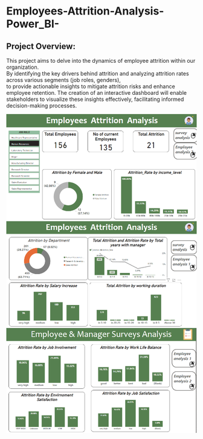# Employees-Attrition-Analysis-Power_BI-
## Project Overview:
This project aims to delve into the dynamics of employee attrition within our organization.   
By identifying the key drivers behind attrition and analyzing attrition rates across various segments (job roles, genders),  
to provide actionable insights to mitigate attrition risks and enhance employee retention. The creation of an interactive dashboard will enable stakeholders to visualize these insights effectively, facilitating informed decision-making processes.




![login](https://github.com/shoroukabdelraouf/Employees-Attrition-Analysis-Power_BI-/blob/aadb5591069d8cfc1acf80264ffdbc315ac5b3fc/Requirments/Employees%20Attrition.png)
![login](https://github.com/shoroukabdelraouf/Employees-Attrition-Analysis-Power_BI-/blob/8ccc6e9c3f1c91c836d11ce9fe373c1e3418a293/Requirments/Employees%20Attrition%202.png)
![login](https://github.com/shoroukabdelraouf/Employees-Attrition-Analysis-Power_BI-/blob/d2fb414e8f0961ffac1b3c0694b43d6ff51758be/Requirments/Employees%20Attrition%20survey.png)
